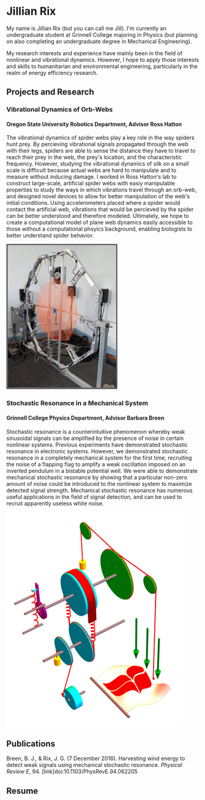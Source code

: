 # Jillian Rix

My name is Jillian Rix (but you can call me Jill). I'm currently an undergraduate student at Grinnell College majoring in Physics (but planning on also completing an undergraduate degree in Mechanical Engineering).

My research interests and experience have mainly been in the field of nonlinear and vibrational dynamics. However, I hope to apply those interests and skills to humanitarian and environmental engineering, particularly in the realm of energy efficiency research.

## Projects and Research

### Vibrational Dynamics of Orb-Webs
#### Oregon State University Robotics Department, Advisor Ross Hatton
The vibrational dynamics of spider webs play a key role in the way spiders hunt prey. By percieving vibrational signals propagated through the web with their legs, spiders are able to sense the distance they have to travel to reach their prey in the web, the prey's location, and the characteristic frequency. However, studying the vibrational dynamics of silk on a small scale is difficult because actual webs are hard to manipulate and to measure without inducing damage.  I worked in Ross Hatton's lab to construct large-scale, artificial spider webs with easiy manipulable properties to study the ways in which vibrations travel through an orb-web, and designed novel devices to allow for better manipulation of the web's initial conditions. Using accelerometers placed where a spider would contact the artificial web, vibrations that would be percieved by the spider can be better understood and therefore modeled. Ultimately, we hope to create a computational model of plane web dynamics easily accessible to those without a computational phsyics background, enabling biologists to better understand spider behavior.

![Image](webimage.png)

### Stochastic Resonance in a Mechanical System
#### Grinnell College Physics Department, Advisor Barbara Breen
Stochastic resonance is a counterintuitive phenomenon whereby weak sinusoidal signals can be amplified by the presence of noise in certain nonlinear systems. Previous experiments have demonstrated stochastic resonance in electronic systems. However, we demonstrated stochastic resonance in a completely mechanical system for the first time, recruiting the noise of a flapping flag to amplify a weak oscillation imposed on an inverted pendulum in a bistable potential well. We were able to demonstrate mechanical stochastic resonance by showing that a particular non-zero amount of noise could be introduced to the nonlinear system to maximize detected signal strength. Mechanical stochastic resonance has numerous useful applications in the field of signal detection, and can be used to recruit apparently useless white noise.

![Image](flagimage.png)

## Publications

Breen, B. J., & Rix, J. G. (7 December 2016). Harvesting wind energy to detect weak signals using mechanical stochastic resonance. _Physical Review E_, 94. [link]doi:10.1103/PhysRevE.94.062205

## Resume
